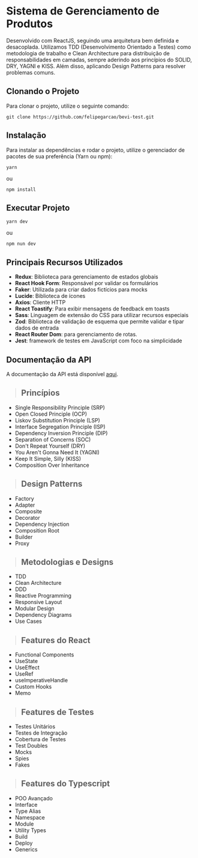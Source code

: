 # Sistema de Gerenciamento de Produtos

 Desenvolvido com ReactJS, seguindo uma arquitetura bem definida e desacoplada. Utilizamos TDD (Desenvolvimento Orientado a Testes) como metodologia de trabalho e Clean Architecture para distribuição de responsabilidades em camadas, sempre aderindo aos princípios do SOLID, DRY, YAGNI e KISS. Além disso, aplicando Design Patterns para resolver problemas comuns.

## Clonando o Projeto

Para clonar o projeto, utilize o seguinte comando:

```
git clone https://github.com/felipegarcao/bevi-test.git
```

## Instalação

Para instalar as dependências e rodar o projeto, utilize o gerenciador de pacotes de sua preferência (Yarn ou npm):

```
yarn
```
ou
```
npm install
```

## Executar Projeto

```
yarn dev
```
ou
```
npm nun dev
```

## Principais Recursos Utilizados

- **Redux**: Biblioteca para gerenciamento de estados globais
- **React Hook Form**: Responsável por validar os formulários
- **Faker**: Utilizada para criar dados fictícios para mocks
- **Lucide**: Biblioteca de ícones
- **Axios**: Cliente HTTP
- **React Toastify**: Para exibir mensagens de feedback em toasts
- **Sass**: Linguagem de extensão do CSS para utilizar recursos especiais
- **Zod**: Biblioteca de validação de esquema que permite validar e tipar dados de entrada
- **React Router Dom**: para gerenciamento de rotas.
- **Jest**: framework de testes em JavaScript com foco na simplicidade

## Documentação da API

A documentação da API está disponível [aqui](https://documenter.getpostman.com/view/12499698/2sA3BkbsqD).


> ## Princípios

* Single Responsibility Principle (SRP)
* Open Closed Principle (OCP)
* Liskov Substitution Principle (LSP)
* Interface Segregation Principle (ISP)
* Dependency Inversion Principle (DIP)
* Separation of Concerns (SOC)
* Don't Repeat Yourself (DRY)
* You Aren't Gonna Need It (YAGNI)
* Keep It Simple, Silly (KISS)
* Composition Over Inheritance

> ## Design Patterns

* Factory
* Adapter
* Composite
* Decorator
* Dependency Injection
* Composition Root
* Builder
* Proxy

> ## Metodologias e Designs

* TDD
* Clean Architecture
* DDD
* Reactive Programming
* Responsive Layout
* Modular Design
* Dependency Diagrams
* Use Cases

> ## Features do React

* Functional Components
* UseState
* UseEffect
* UseRef
* useImperativeHandle
* Custom Hooks
* Memo


> ## Features de Testes

* Testes Unitários
* Testes de Integração
* Cobertura de Testes
* Test Doubles
* Mocks
* Spies
* Fakes

> ## Features do Typescript

* POO Avançado
* Interface
* Type Alias
* Namespace
* Module
* Utility Types
* Build
* Deploy
* Generics
